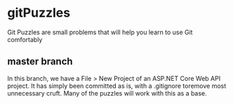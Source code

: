 # gitPuzzles
Git Puzzles are small problems that will help you learn to use Git comfortably

## master branch
In this branch, we have a File > New Project of an ASP.NET Core Web API project.  It has simply been committed as is, with a .gitignore toremove most unnecessary cruft.
Many of the puzzles will work with this as a base.